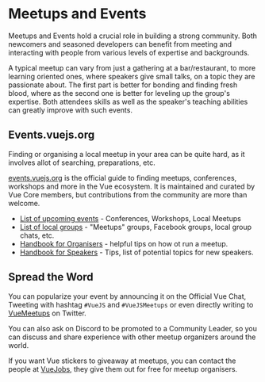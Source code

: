 # Meetups and Events

Meetups and Events hold a crucial role in building a strong community. Both newcomers and seasoned developers can benefit from meeting and interacting with people from various levels of expertise and backgrounds. 

A typical meetup can vary from just a gathering at a bar/restaurant, to more learning oriented ones, where speakers give small talks, on a topic they are passionate about. The first part is better for bonding and finding fresh blood, where as the second one is better for leveling up the group's expertise. Both attendees skills as well as the speaker's teaching abilities can greatly improve with such events.
 

## Events.vuejs.org
 Finding or organising a local meetup in your area can be quite hard, as it involves allot of searching, preparations, etc. 

[events.vuejs.org](https://events.vuejs.org) is the official guide to finding meetups, conferences, workshops and more in the Vue ecosystem. It is maintained and curated by Vue Core members, but contributions from the community are more than welcome.


<useful-links>
<useful-links-section title="Features">

* [List of upcoming events](https://events.vuejs.org/events/) - Conferences, Workshops, Local Meetups
* [List of local groups](https://events.vuejs.org/meetups/) - "Meetups" groups, Facebook groups, local group chats, etc.
* [Handbook for Organisers](https://events.vuejs.org/resources/#organizers-handbook) - helpful tips on how ot run a meetup.
* [Handbook for Speakers](https://events.vuejs.org/resources/#speakers-handbook) - Tips, list of potential topics for new speakers.

</useful-links-section>
</useful-links>

## Spread the Word

You can popularize your event by announcing it on the Official Vue Chat, Tweeting with hashtag `#VueJS` and `#VueJSMeetups` or even directly writing to [VueMeetups](https://twitter.com/vuemeetups) on Twitter.

You can also ask on Discord to be promoted to a Community Leader, so you can discuss and share experience with other meetup organizers around the world.

If you want Vue stickers to giveaway at meetups, you can contact the people at [VueJobs](https://vuejobs.com/), they give them out for free for meetup organisers.
